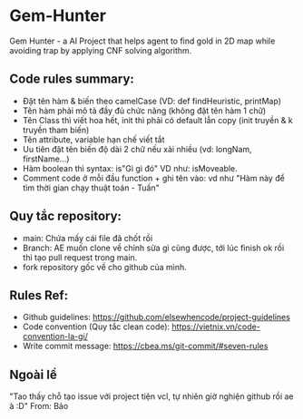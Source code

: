 # Gem-Hunter
Gem Hunter - a AI Project that helps agent to find gold in 2D map while avoiding trap by applying CNF solving algorithm.
## Code rules summary:
- Đặt tên hàm & biến theo camelCase (VD: def findHeuristic, printMap)
- Tên hàm phải mô tả đầy đủ chức năng (không đặt tên hàm 1 chữ)
- Tên Class thì viết hoa hết, init thì phải có default lẫn copy (init truyền & k truyền tham biến)
- Tên attribute, variable hạn chế viết tắt
- Uu tiên đặt tên biến độ dài 2 chữ nếu xài nhiều (vd: longNam, firstName...)
- Hàm boolean thì syntax: is"Gì gì đó" VD như: isMoveable.
- Comment code ở mỗi đầu function + ghi tên vào: vd như "Hàm này để tìm thời gian chạy thuật toán - Tuấn"
## Quy tắc repository:
- main: Chứa mấy cái file đã chốt rồi
- Branch: AE muốn clone về chỉnh sửa gì cũng được, tới lúc finish ok rồi thì tạo pull request trong main.
- fork repository gốc về cho github của mình.
## Rules Ref:
- Github guidelines: https://github.com/elsewhencode/project-guidelines
- Code convention (Quy tắc clean code): https://vietnix.vn/code-convention-la-gi/
- Write commit message: https://cbea.ms/git-commit/#seven-rules
## Ngoài lề
"Tao thấy chỗ tạo issue với project tiện vcl, tự nhiên giờ nghiện github rồi ae à :D" From: Bảo
